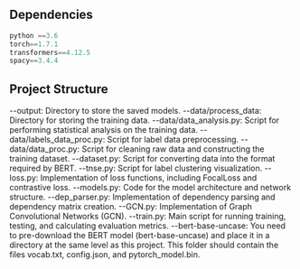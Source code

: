 ## Dependencies
```python
python ==3.6
torch==1.7.1
transformers==4.12.5 
spacy==3.4.4 
```
## Project Structure
--output: Directory to store the saved models.
--data/process_data: Directory for storing the training data.
--data/data_analysis.py: Script for performing statistical analysis on the training data.
--data/labels_data_proc.py: Script for label data preprocessing.
--data/data_proc.py: Script for cleaning raw data and constructing the training dataset.
--dataset.py: Script for converting data into the format required by BERT.
--tnse.py: Script for label clustering visualization.
--loss.py: Implementation of loss functions, including FocalLoss and contrastive loss.
--models.py: Code for the model architecture and network structure.
--dep_parser.py: Implementation of dependency parsing and dependency matrix creation.
--GCN.py: Implementation of Graph Convolutional Networks (GCN).
--train.py: Main script for running training, testing, and calculating evaluation metrics.
--bert-base-uncase: You need to pre-download the BERT model (bert-base-uncase) and place it in a directory at the same level as this project. This folder should contain the files vocab.txt, config.json, and pytorch_model.bin.
